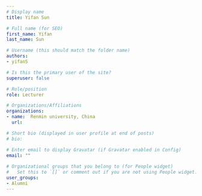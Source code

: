 ```yaml
---
# Display name
title: Yifan Sun

# Full name (for SEO)
first_name: Yifan
last_name: Sun

# Username (this should match the folder name)
authors:
- yifanS

# Is this the primary user of the site?
superuser: false

# Role/position
role: Lecturer

# Organizations/Affiliations
organizations:
- name:  Renmin university, China
  url: 

# Short bio (displayed in user profile at end of posts)
# bio: 

# Enter email to display Gravatar (if Gravatar enabled in Config)
email: ""
  
# Organizational groups that you belong to (for People widget)
#   Set this to `[]` or comment out if you are not using People widget.  
user_groups: 
- Alumni
---
```

